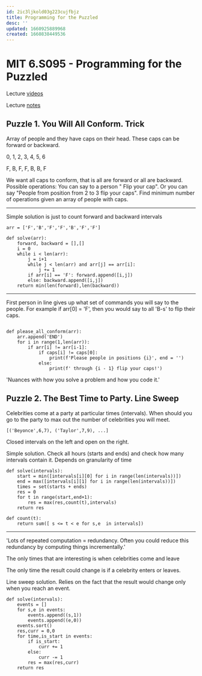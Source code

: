 ```yaml
---
id: 2ic3ljkold03g223cujfbjz
title: Programming for the Puzzled
desc: ''
updated: 1660925889968
created: 1660838449536
---
```

# MIT 6.S095 - Programming for the Puzzled

Lecture [videos](https://www.youtube.com/watch?v=14UlXIZzwE4&list=PLUl4u3cNGP62QumaaZtCCjkID-NgqrleA&index=1&ab_channel=MITOpenCourseWare)

Lecture [notes](https://ocw.mit.edu/courses/6-s095-programming-for-the-puzzled-january-iap-2018/)

## Puzzle 1. You Will All Conform. Trick

Array of people and they have caps on their head. These caps can be forward or backward.

0, 1, 2, 3, 4, 5, 6

F, B, F, F, B, B, F

We want all caps to conform, that is all are forward or all are backward. Possible operations: You can say to a person "
Flip your cap". Or you can say "People from position from 2 to 3 flip your caps". Find minimum number of operations given
an array of people with caps.

---

Simple solution is just to count forward and backward intervals

```[language=Python]
arr = ['F','B','F','F','B','F','F']

def solve(arr):
    forward, backward = [],[]
    i = 0
    while i < len(arr):
        j = i+1
        while j < len(arr) and arr[j] == arr[i]:
            j += 1
        if arr[i] == 'F': forward.append([i,j])
        else: backward.append([i,j])
    return min(len(forward),len(backward))
```

---
First person in line gives up what set of commands you will say to the people. For example if arr[0] = 'F', then you would say to all 'B-s' to flip their caps.

```[language=Python]

def please_all_conform(arr):
    arr.append('END')
    for i in range(1,len(arr)):
        if arr[i] != arr[i-1]:
            if caps[i] != caps[0]:
                print(f'Please people in positions {i}', end = '')
            else:
                print(f' through {i - 1} flip your caps!')

```

'Nuances with how you solve a problem and how you code it.'

## Puzzle 2. The Best Time to Party. Line Sweep

Celebrities come at a party at particular times (intervals). When should you go to the party to max out the number of celebrities you will meet.

```
[('Beyonce',6,7), ('Taylor',7,9), ...]
```
Closed intervals on the left and open on the right.

Simple solution. Check all hours (starts and ends) and check how many intervals contain it. Depends on granularity of time

```[language=Python]
def solve(intervals):
    start = min([intervals[i][0] for i in range(len(intervals))])
    end = max([intervals[i][1] for i in range(len(intervals))])
    times = set(starts + ends)
    res = 0
    for t in range(start,end+1):
        res = max(res,count(t),intervals)
    return res

def count(t):
    return sum([ s <= t < e for s,e  in intervals])

```
---
'Lots of repeated computation = redundancy. Often you could reduce this redundancy by computing things incrementally.'

The only times that are interesting is when celebrities come and leave

The only time the result could change is if a celebrity enters or leaves.

Line sweep solution.  Relies on the fact that the result would change only when you reach an event.

```[language=Python]
def solve(intervals):
    events = []
    for s,e in events:
        events.append((s,1))
        events.append((e,0))
    events.sort()
    res,curr = 0,0
    for time,is_start in events:
        if is_start:
            curr += 1
        else:
            curr -= 1
        res = max(res,curr)
    return res
```